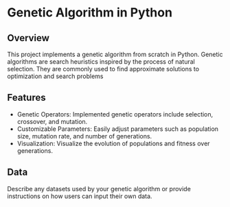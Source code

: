 
# Genetic Algorithm in Python

## Overview
This project implements a genetic algorithm from scratch in Python. Genetic algorithms are search heuristics inspired by the process of natural selection. They are commonly used to find approximate solutions to optimization and search problems


## Features
- Genetic Operators: Implemented genetic operators include selection, crossover, and mutation.
- Customizable Parameters: Easily adjust parameters such as population size, mutation rate, and number of generations.
- Visualization: Visualize the evolution of populations and fitness over generations.
## Data
Describe any datasets used by your genetic algorithm or provide instructions on how users can input their own data.
